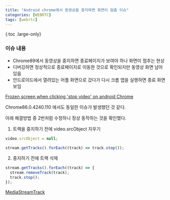 ```yaml
---
title: "Android chrome에서 동영상을 중지하면 화면이 멈춤 이슈"
categories: [WEBRTC]
tags: [webrtc]
---
```


{:toc .large-only}

### 이슈 내용

- Chrome89에서 동영상을 중지하면 종료페이지가 보여야 하나 화면이 멈추는 현상
- 디버깅하면 정상적으로 종료페이지로 이동한 것으로 확인되지만 동영상 화면 남아있음
- 안드로이드에서 열려있는 어플 화면으로 갔다가 다시 크롬 앱을 실행하면 종료 화면 보임
  <br/>

[Frozen screen when clicking 'stop video' on android Chrome](https://github.com/twilio/twilio-video-app-react/issues/355#issuecomment-780368725)
<br/>

Chrome86.0.4240.110 에서도 동일한 이슈가 발생했던 것 같다.

아래 해결방법 중 2번처럼 수정하니 정상 동작하는 것을 확인했다.
<br/>

1. 트랙을 중지하기 전에 video.srcObject 지우기

```js
video.srcObject = null;

stream.getTracks().forEach((track) => track.stop());
```

2. 중지하기 전에 트랙 삭제

```js
stream.getTracks().forEach((track) => {
  stream.removeTrack(track);
  track.stop();
});
```

[MediaStreamTrack](https://developer.mozilla.org/en-US/docs/Web/API/MediaStreamTrack)
